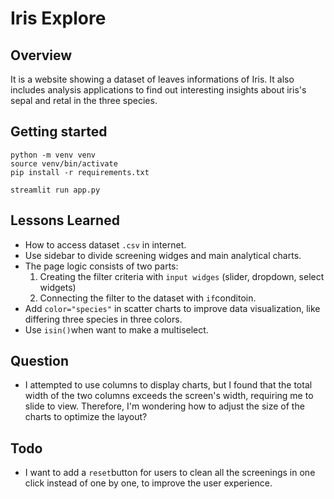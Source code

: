# Iris Explore
## Overview
It is a website showing a dataset of leaves informations of Iris. It also includes analysis applications to find out interesting insights about iris's sepal and retal in the three species.

## Getting started

```
python -m venv venv
source venv/bin/activate
pip install -r requirements.txt

streamlit run app.py

```

## Lessons Learned
- How to access dataset ```.csv``` in internet.
- Use sidebar to divide screening widges and main analytical charts.
- The page logic consists of two parts: 
    1.  Creating the filter criteria with ```input widges``` (slider, dropdown, select widgets)
    2. Connecting the filter to the dataset with ``` if ```conditoin.
- Add ```color="species"``` in scatter charts to improve data visualization, like differing three species in three colors.
- Use ```isin()```when want to make a multiselect.

## Question
- I attempted to use columns to display charts, but I found that the total width of the two columns exceeds the screen's width, requiring me to slide to view. Therefore, I'm wondering how to adjust the size of the charts to optimize the layout?
## Todo
- I want to add a ```reset```button for users to clean all the screenings in one click instead of one by one, to improve the user experience.